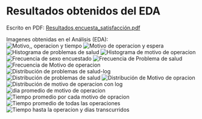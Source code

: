 # Resultados obtenidos del EDA

Escrito en PDF:
[Resultados,encuesta_satisfacción.pdf](https://github.com/LLop8029/Encuesta-de-Satisfacci-n/files/12912180/Resultados.encuesta_satisfaccion.pdf)  

Imagenes obtenidas en el Análisis (EDA):  
![Motivo,, operacion y tiempo](https://github.com/LLop8029/Encuesta-de-Satisfacci-n/assets/142466536/a02d0871-d6fa-48ef-88df-1b63a4258de8)
![Motivo de operacion y espera](https://github.com/LLop8029/Encuesta-de-Satisfacci-n/assets/142466536/6bacd8ca-4351-430f-b999-a368dd62995e)
![Histograma de problemas de salud](https://github.com/LLop8029/Encuesta-de-Satisfacci-n/assets/142466536/0c53c056-d286-4379-889b-15462bd0bb27)
![Histograma de motivo de operacion](https://github.com/LLop8029/Encuesta-de-Satisfacci-n/assets/142466536/9ebafbf2-21d8-499e-a36c-fef311f7b0f8)
![Frecuencia de sexo encuestado](https://github.com/LLop8029/Encuesta-de-Satisfacci-n/assets/142466536/d8e6a39d-ebf1-4885-bb33-ebaa665ad019)
![Frecuencia de Problema de salud](https://github.com/LLop8029/Encuesta-de-Satisfacci-n/assets/142466536/ae2c2c38-ade6-4ebd-a9f6-3094ec9f932c)
![Frecuencia de Motivo de operacion](https://github.com/LLop8029/Encuesta-de-Satisfacci-n/assets/142466536/a3ccf326-c9a9-47e0-8ab7-0ede01413167)
![Distribución de problemas de salud-log](https://github.com/LLop8029/Encuesta-de-Satisfacci-n/assets/142466536/001d3ec3-cb6f-46b9-b791-43356cc1da3c)
![Distribución de problemas de salud](https://github.com/LLop8029/Encuesta-de-Satisfacci-n/assets/142466536/cba0cf03-b473-4a4e-b485-786743736494)
![Distribución de Motivo de opracion](https://github.com/LLop8029/Encuesta-de-Satisfacci-n/assets/142466536/feba5540-75ec-47d9-a49b-1db72aeaceda)
![Distribución de motivo de operacion con log](https://github.com/LLop8029/Encuesta-de-Satisfacci-n/assets/142466536/2faa4669-3ac7-48ec-9392-4f683de4a40d)
![dia promedio de motivo de operacion](https://github.com/LLop8029/Encuesta-de-Satisfacci-n/assets/142466536/068b3835-9fa5-4ef6-bda3-b3deea03e0df)
![Tiempo promedio por cada motivo de  opracion](https://github.com/LLop8029/Encuesta-de-Satisfacci-n/assets/142466536/5134cc82-ad2a-4b7a-9319-5300776fc430)
![Tiempo promedio de todas las operaciones](https://github.com/LLop8029/Encuesta-de-Satisfacci-n/assets/142466536/6d603eb2-e9cf-4703-8d8f-72d90c79b2ab)
![Tiempo hasta la operacion y dias transcurridos](https://github.com/LLop8029/Encuesta-de-Satisfacci-n/assets/142466536/450a6326-f6ed-4998-9ddd-924066600b24)
